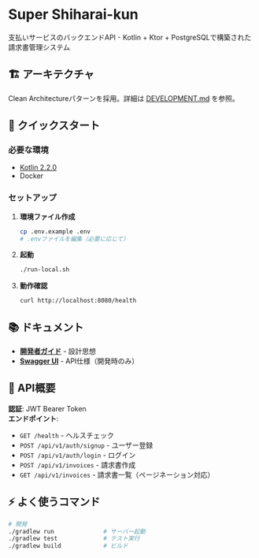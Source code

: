 # Super Shiharai-kun

支払いサービスのバックエンドAPI - Kotlin + Ktor + PostgreSQLで構築された請求書管理システム

## 🏗️ アーキテクチャ

Clean Architectureパターンを採用。詳細は [DEVELOPMENT.md](./DEVELOPMENT.md) を参照。

## 🚀 クイックスタート

### 必要な環境
- [Kotlin 2.2.0](https://kotlinlang.org/docs/getting-started.html)
- Docker

### セットアップ

1. **環境ファイル作成**
   ```bash
   cp .env.example .env
   # .envファイルを編集（必要に応じて）
   ```

2. **起動**
   ```bash
   ./run-local.sh
   ```

3. **動作確認**
   ```bash
   curl http://localhost:8080/health
   ```

## 📚 ドキュメント

- **[開発者ガイド](./DEVELOPMENT.md)** - 設計思想
- **[Swagger UI](http://localhost:8080/swagger)** - API仕様（開発時のみ）

## 🔧 API概要

**認証**: JWT Bearer Token  
**エンドポイント**:
- `GET /health` - ヘルスチェック
- `POST /api/v1/auth/signup` - ユーザー登録  
- `POST /api/v1/auth/login` - ログイン
- `POST /api/v1/invoices` - 請求書作成
- `GET /api/v1/invoices` - 請求書一覧（ページネーション対応）

## ⚡ よく使うコマンド

```bash
# 開発
./gradlew run              # サーバー起動
./gradlew test             # テスト実行
./gradlew build            # ビルド
```
